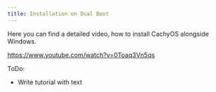 ```yaml
---
title: Installation on Dual Boot
---
```


Here you can find a detailed video, how to install CachyOS alongside Windows.

https://www.youtube.com/watch?v=0Toaq3Vn5qs

ToDo:

- Write tutorial with text
